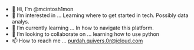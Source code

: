 - 👋 Hi, I’m @mcintosh1mon
- 👀 I’m interested in ... Learning where to get started in tech. Possibly data analys.
- 🌱 I’m currently learning ... In how to navigate this platform.
- 💞️ I’m looking to collaborate on ... learning how to use python
- 📫 How to reach me ... purdah.quivers.0r@icloud.com

<!---
mcintosh1mon/mcintosh1mon is a ✨ special ✨ repository because its `README.md` (this file) appears on your GitHub profile.
You can click the Preview link to take a look at your changes.
--->
